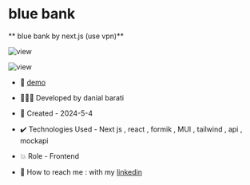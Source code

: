 # blue bank

** blue bank by next.js (use vpn)**

![view](https://github.com/danial-barati/blue-bank/assets/104683176/d8c9cd41-46af-440d-8d6c-f9936e961d43)

![view](https://github.com/danial-barati/bershka/assets/104683176/dcedd1ff-140f-4a68-b8da-39e1a72f2eda)

- 🔗 [demo](https://blue-bank-seven.vercel.app/)

- 👩🏻‍💻 Developed by danial barati

- 📆 Created - 2024-5-4

- ✔️ Technologies Used - Next js , react , formik , MUI , tailwind , api , mockapi

- 💥 Role - Frontend

- 📲 How to reach me : with my [linkedin](https://www.linkedin.com/in/danial-barati-0a9804291/)
